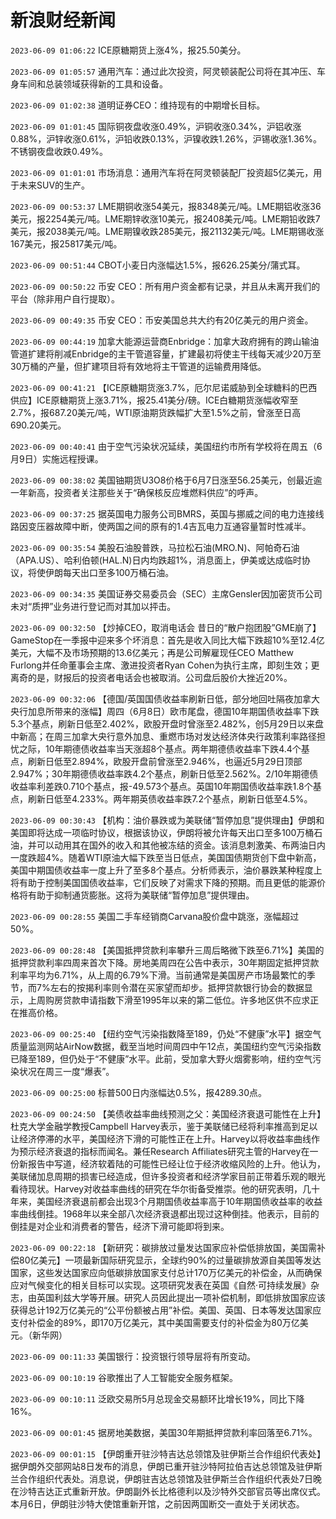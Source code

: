 # 新浪财经新闻
`2023-06-09 01:06:22` ICE原糖期货上涨4%，报25.50美分。

`2023-06-09 01:05:57` 通用汽车：通过此次投资，阿灵顿装配公司将在其冲压、车身车间和总装领域获得新的工具和设备。

`2023-06-09 01:02:38` 道明证券CEO：维持现有的中期增长目标。

`2023-06-09 01:01:45` 国际铜夜盘收涨0.49%，沪铜收涨0.34%，沪铝收涨0.88%，沪锌收涨0.61%，沪铅收跌0.13%，沪镍收跌1.26%，沪锡收涨1.36%。不锈钢夜盘收跌0.49%。

`2023-06-09 01:01:01` 市场消息：通用汽车将在阿灵顿装配厂投资超5亿美元，用于未来SUV的生产。

`2023-06-09 00:53:37` LME期铜收涨54美元，报8348美元/吨。LME期铝收涨36美元，报2254美元/吨。LME期锌收涨10美元，报2408美元/吨。LME期铅收跌7美元，报2038美元/吨。LME期镍收跌285美元，报21132美元/吨。LME期锡收涨167美元，报25817美元/吨。

`2023-06-09 00:51:44` CBOT小麦日内涨幅达1.5%，报626.25美分/蒲式耳。

`2023-06-09 00:50:22` 币安 CEO：所有用户资金都有记录，并且从未离开我们的平台（除非用户自行提取）。

`2023-06-09 00:49:35` 币安 CEO：币安美国总共大约有20亿美元的用户资金。

`2023-06-09 00:44:19` 加拿大能源运营商Enbridge：加拿大政府拥有的跨山输油管道扩建将削减Enbridge的主干管道容量，扩建最初将使主干线每天减少20万至30万桶的产量，但扩建项目将有效地将主干管道的运输费用降低。

`2023-06-09 00:41:21` 【ICE原糖期货涨3.7%，厄尔尼诺威胁到全球糖料的巴西供应】ICE原糖期货上涨3.71%，报25.41美分/磅。ICE白糖期货涨幅收窄至2.7%，报687.20美元/吨，WTI原油期货跌幅扩大至1.5%之前，曾涨至日高690.20美元。

`2023-06-09 00:40:41` 由于空气污染状况延续，美国纽约市所有学校将在周五（6月9日）实施远程授课。

`2023-06-09 00:38:02` 美国铀期货U3O8价格于6月7日涨至56.25美元，创最近逾一年新高，投资者关注那些关于“确保核反应堆燃料供应”的呼声。

`2023-06-09 00:37:25` 据英国电力服务公司BMRS，英国与挪威之间的电力连接线路因变压器故障中断，使两国之间的原有的1.4吉瓦电力互通容量暂时性减半。

`2023-06-09 00:35:54` 美股石油股普跌，马拉松石油(MRO.N)、阿帕奇石油（APA.US）、哈利伯顿(HAL.N)日内均跌超1%，消息面上，伊美或达成临时协议，将使伊朗每天出口至多100万桶石油。

`2023-06-09 00:34:35` 美国证券交易委员会（SEC）主席Gensler因加密货币公司未对“质押”业务进行登记而对其加以抨击。

`2023-06-09 00:32:50` 【炒掉CEO，取消电话会 昔日的“散户抱团股”GME崩了】GameStop在一季报中迎来多个坏消息：首先是收入同比大幅下跌超10%至12.4亿美元，大幅不及市场预期的13.6亿美元；再是公司解雇现任CEO Matthew Furlong并任命董事会主席、激进投资者Ryan Cohen为执行主席，即刻生效；更离奇的是，财报后的投资者电话会也被取消。公司盘后股价大挫近20%。

`2023-06-09 00:32:06` 【德国/英国国债收益率刷新日低，部分地回吐隔夜加拿大央行加息所带来的涨幅】周四（6月8日）欧市尾盘，德国10年期国债收益率下跌5.3个基点，刷新日低至2.402%，欧股开盘时曾涨至2.482%，创5月29日以来盘中新高；在周三加拿大央行意外加息、重燃市场对发达经济体央行政策利率路径担忧之际，10年期德债收益率当天涨超8个基点。两年期德债收益率下跌4.4个基点，刷新日低至2.894%，欧股开盘前曾涨至2.946%，也逼近5月29日顶部2.947%；30年期德债收益率跌4.2个基点，刷新日低至2.562%。2/10年期德债收益率利差跌0.710个基点，报-49.573个基点。英国10年期国债收益率跌1.8个基点，刷新日低至4.233%。两年期英债收益率跌7.2个基点，刷新日低至4.5%。

`2023-06-09 00:30:43` 【机构：油价暴跌或为美联储“暂停加息”提供理由】伊朗和美国即将达成一项临时协议，根据该协议，伊朗将被允许每天出口至多100万桶石油，并可以动用其在国外的收入和其他被冻结的资金。该消息刺激美、布两油日内一度跌超4%。随着WTI原油大幅下跌至当日低点，美国国债期货创下盘中新高，美国中期国债收益率一度上升了至多8个基点。分析师表示，油价暴跌某种程度上将有助于控制美国国债收益率，它们反映了对需求下降的预期。而且更低的能源价格将有助于抑制通货膨胀。这将为美联储“暂停加息”提供理由。

`2023-06-09 00:28:55` 美国二手车经销商Carvana股价盘中跳涨，涨幅超过50%。

`2023-06-09 00:28:48` 【美国抵押贷款利率攀升三周后略微下跌至6.71%】美国的抵押贷款利率四周来首次下降。房地美周四在公告中表示，30年期固定抵押贷款利率平均为6.71%，从上周的6.79%下滑。当前通常是美国房产市场最繁忙的季节，而7%左右的按揭利率则令潜在买家望而却步。抵押贷款银行协会的数据显示，上周购房贷款申请指数下滑至1995年以来的第二低位。许多地区供不应求正在推高价格。

`2023-06-09 00:25:40` 【纽约空气污染指数降至189，仍处“不健康”水平】据空气质量监测网站AirNow数据，截至当地时间周四中午12点，美国纽约空气污染指数已降至189，但仍处于“不健康”水平。此前，受加拿大野火烟雾影响，纽约空气污染状况在周三一度“爆表”。

`2023-06-09 00:25:00` 标普500日内涨幅达0.5%，报4289.30点。

`2023-06-09 00:24:50` 【美债收益率曲线预测之父：美国经济衰退可能性在上升】杜克大学金融学教授Campbell Harvey表示，鉴于美联储已经将利率推高到足以让经济停滞的水平，美国经济下滑的可能性正在上升。Harvey以将收益率曲线作为预示经济衰退的指标而闻名。兼任Research Affiliates研究主管的Harvey在一份新报告中写道，经济软着陆的可能性已经让位于经济收缩风险的上升。他认为，美联储加息周期的损害已经造成，但许多投资者和经济学家目前正带着乐观的眼光看待现状。Harvey对收益率曲线的研究在华尔街备受推崇。他的研究表明，几十年来，美国经济衰退前都会出现3个月期国债收益率高于10年期国债收益率的收益率曲线倒挂。1968年以来全部八次经济衰退都出现过这种倒挂。他表示，目前的倒挂是对企业和消费者的警告，经济下滑可能即将到来。

`2023-06-09 00:22:18` 【新研究：碳排放过量发达国家应补偿低排放国，美国需补偿80亿美元】一项最新国际研究显示，全球约90%的过量碳排放源自美国等发达国家，这些发达国家应向低碳排放国家支付总计170万亿美元的补偿金，从而确保应对气候变化的相关目标可以实现。这项研究发表在英国《自然·可持续发展》杂志，由英国利兹大学等开展。研究人员因此提出一项补偿机制，即低排放国家应该获得总计192万亿美元的“公平份额被占用”补偿。美国、英国、日本等发达国家应支付补偿金的89%，即170万亿美元，其中美国需要支付的补偿金为80万亿美元。（新华网）

`2023-06-09 00:11:33` 美国银行：投资银行领导层将有所变动。

`2023-06-09 00:10:19` 谷歌推出了人工智能安全服务框架。

`2023-06-09 00:10:11` 泛欧交易所5月总现金交易额环比增长19%，同比下降16%。

`2023-06-09 00:01:45` 据房地美数据，美国30年期抵押贷款利率回落至6.71%。

`2023-06-09 00:01:15` 【伊朗重开驻沙特吉达总领馆及驻伊斯兰合作组织代表处】据伊朗外交部网站8日发布的消息，伊朗已重开驻沙特阿拉伯吉达总领馆及驻伊斯兰合作组织代表处。消息说，伊朗驻吉达总领馆及驻伊斯兰合作组织代表处7日晚在沙特吉达正式重新开放。伊朗副外长比格德利以及沙特外交部官员等出席仪式。本月6日，伊朗驻沙特大使馆重新开馆，之前因两国断交一直处于关闭状态。

